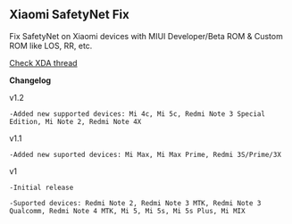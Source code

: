 ## Xiaomi SafetyNet Fix
Fix SafetyNet on Xiaomi devices with MIUI Developer/Beta ROM & Custom ROM like LOS, RR, etc.

[Check XDA thread](https://forum.xda-developers.com/apps/magisk/xiaomi-safetynet-fix-t3600431)

**Changelog**

v1.2

    -Added new supported devices: Mi 4c, Mi 5c, Redmi Note 3 Special Edition, Mi Note 2, Redmi Note 4X

v1.1

    -Added new suported devices: Mi Max, Mi Max Prime, Redmi 3S/Prime/3X

v1

    -Initial release

    -Suported devices: Redmi Note 2, Redmi Note 3 MTK, Redmi Note 3 Qualcomm, Redmi Note 4 MTK, Mi 5, Mi 5s, Mi 5s Plus, Mi MIX
